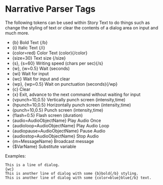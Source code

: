 # Narrative Parser Tags

The following tokens can be used within Story Text to do things such as change the styling of text or clear the contents of a dialog area on input and much more.

* {b} Bold Text {/b}
* {i} Italic Text {/i}
* {color=red} Color Text (color){/color}
* {size=30} Text size {/size}
* {s}, {s=60} Writing speed (chars per sec){/s}
* {w}, {w=0.5} Wait (seconds)
* {wi} Wait for input
* {wc} Wait for input and clear
* {wp}, {wp=0.5} Wait on punctuation (seconds){/wp}
* {c} Clear
* {x} Exit, advance to the next command without waiting for input
* {vpunch=10,0.5} Vertically punch screen (intensity,time)
* {hpunch=10,0.5} Horizontally punch screen (intensity,time)
* {punch=10,0.5} Punch screen (intensity,time)
* {flash=0.5} Flash screen (duration)
* {audio=AudioObjectName} Play Audio Once
* {audioloop=AudioObjectName} Play Audio Loop
* {audiopause=AudioObjectName} Pause Audio
* {audiostop=AudioObjectName} Stop Audio
* {m=MessageName} Broadcast message
* {$VarName} Substitute variable

Examples:

```
This is a line of dialog.
{wc}
This is another line of dialog with some {b}bold{/b} styling.
This is another line of dialog with some {color=blue}blue{/b} text.
```
